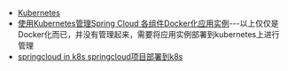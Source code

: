 
* [Kubernetes](https://github.com/stevenli91748/Big-Data/blob/master/Kubernetes/README.md)
* [使用Kubernetes管理Spring Cloud 各组件Docker化应用实例](https://weread.qq.com/web/reader/71d32370716443e271df020ke0032e0028be00da03b6659)---以上仅仅是Docker化而已，并没有管理起来，需要将应用实例部署到kubernetes上进行管理
* [springcloud in k8s springcloud项目部署到k8s](https://www.jianshu.com/p/a58ff88ceda7)

